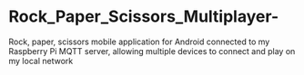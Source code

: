 # Rock_Paper_Scissors_Multiplayer-
Rock, paper, scissors mobile application for Android connected to my Raspberry Pi MQTT server, allowing multiple devices to connect and play on my local network 
